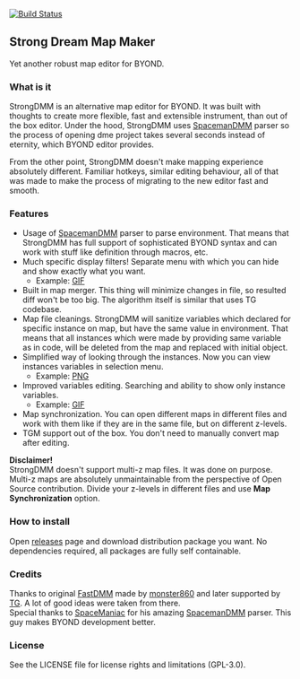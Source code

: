 [![Build Status](https://travis-ci.org/SpaiR/StrongDMM.svg?branch=master)](https://travis-ci.org/SpaiR/StrongDMM)

## Strong Dream Map Maker
Yet another robust map editor for BYOND.


### What is it
StrongDMM is an alternative map editor for BYOND. It was built with thoughts to create more flexible, fast and extensible instrument,
than out of the box editor. Under the hood, StrongDMM uses [SpacemanDMM](https://github.com/SpaceManiac/SpacemanDMM) parser so the process of opening
dme project takes several seconds instead of eternity, which BYOND editor provides.

From the other point, StrongDMM doesn't make mapping experience absolutely different. Familiar hotkeys, similar editing behaviour,
all of that was made to make the process of migrating to the new editor fast and smooth.


### Features
* Usage of [SpacemanDMM](https://github.com/SpaceManiac/SpacemanDMM) parser to parse environment. That means that StrongDMM has full support
of sophisticated BYOND syntax and can work with stuff like definition through macros, etc.
* Much specific display filters! Separate menu with which you can hide and show exactly what you want.
    * Example: [GIF](https://imgur.com/a/e8apLGT)
* Built in map merger. This thing will minimize changes in file, so resulted diff won't be too big. The algorithm itself is similar that uses TG codebase.
* Map file cleanings. StrongDMM will sanitize variables which declared for specific instance on map, but have the same value in environment.
That means that all instances which were made by providing same variable as in code, will be deleted from the map and replaced with initial object.
* Simplified way of looking through the instances. Now you can view instances variables in selection menu.
    * Example: [PNG](https://imgur.com/a/PykpCmw)
* Improved variables editing. Searching and ability to show only instance variables.
    * Example: [GIF](https://imgur.com/a/ew38gYU)
* Map synchronization. You can open different maps in different files and work with them like if they are in the same file, but on different z-levels.
* TGM support out of the box. You don't need to manually convert map after editing.

**Disclaimer!**<br>
StrongDMM doesn't support multi-z map files. It was done on purpose. Multi-z maps are absolutely unmaintainable from the perspective of Open Source contribution.
Divide your z-levels in different files and use **Map Synchronization** option.


### How to install
Open [releases](https://github.com/SpaiR/StrongDMM/releases) page and download distribution package you want.
No dependencies required, all packages are fully self containable.


### Credits
Thanks to original [FastDMM](https://github.com/monster860/FastDMM) made by [monster860](https://github.com/monster860)
and later supported by [TG](https://github.com/tgstation/FastDMM). A lot of good ideas were taken from there.<br>
Special thanks to [SpaceManiac](https://github.com/SpaceManiac) for his amazing [SpacemanDMM](https://github.com/SpaceManiac/SpacemanDMM) parser.
This guy makes BYOND development better.


### License
See the LICENSE file for license rights and limitations (GPL-3.0).
